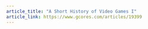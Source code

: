 ```yaml
---
article_title: "A Short History of Video Games I"
article_link: https://www.gcores.com/articles/19399
---
```


